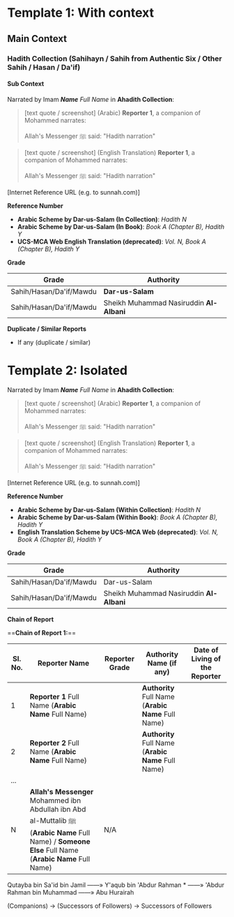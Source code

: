 # Template 1: With context

## Main Context

### Hadith Collection (Sahihayn / Sahih from Authentic Six / Other Sahih / Hasan / Da'if)

#### Sub Context

Narrated by Imam ***Name** Full Name* in **Ahadith Collection**:

> [text quote / screenshot] (Arabic)
> **Reporter 1**, a companion of Mohammed narrates:
> 
> Allah's Messenger ﷺ said: "Hadith narration" 

> [text quote / screenshot] (English Translation)
> **Reporter 1**, a companion of Mohammed narrates:
> 
> Allah's Messenger ﷺ said: "Hadith narration" 

[Internet Reference URL (e.g. to sunnah.com)]
 
**Reference Number**
 
- **Arabic Scheme by Dar-us-Salam (In Collection)**: *Hadith N*
- **Arabic Scheme by Dar-us-Salam (In Book)**: *Book A (Chapter B), Hadith Y*
- **UCS-MCA Web English Translation (deprecated)**: *Vol. N, Book A (Chapter B), Hadith Y*

**Grade**

| Grade                   | Authority                                |
| ----------------------- | ---------------------------------------- |
| Sahih/Hasan/Da'if/Mawdu | **Dar-us-Salam**                         |
| Sahih/Hasan/Da'if/Mawdu | Sheikh Muhammad Nasiruddin **Al-Albani** |

**Duplicate / Similar Reports**

- If any (duplicate / similar)

# Template 2: Isolated

Narrated by Imam ***Name** Full Name* in **Ahadith Collection**:

> [text quote / screenshot] (Arabic)
> **Reporter 1**, a companion of Mohammed narrates:
> 
> Allah's Messenger ﷺ said: "Hadith narration" 

> [text quote / screenshot] (English Translation)
> **Reporter 1**, a companion of Mohammed narrates:
> 
> Allah's Messenger ﷺ said: "Hadith narration"

[Internet Reference URL (e.g. to sunnah.com)]

**Reference Number**
 
- **Arabic Scheme by Dar-us-Salam (Within Collection)**: *Hadith N*
- **Arabic Scheme by Dar-us-Salam (Within Book)**: *Book A (Chapter B), Hadith Y*
- **English Translation Scheme by UCS-MCA Web (deprecated)**: *Vol. N, Book A (Chapter B), Hadith Y*

**Grade**

| Grade                   | Authority                                |
| ----------------------- | ---------------------------------------- |
| Sahih/Hasan/Da'if/Mawdu | Dar-us-Salam                             |
| Sahih/Hasan/Da'if/Mawdu | Sheikh Muhammad Nasiruddin **Al-Albani** |

**Chain of Report**

==**Chain of Report 1:**==

| Sl. No. | Reporter Name                                                                                                                                          | Reporter Grade | Authority Name (if any)                             | Date of Living of the Reporter |
| ------- | ------------------------------------------------------------------------------------------------------------------------------------------------------ | -------------- | --------------------------------------------------- | ------------------------------ |
| 1       | **Reporter 1** Full Name (**Arabic Name** Full Name)                                                                                                   |                | **Authority** Full Name (**Arabic Name** Full Name) |                                |
| 2       | **Reporter 2** Full Name (**Arabic Name** Full Name)                                                                                                   |                | **Authority** Full Name (**Arabic Name** Full Name) |                                |
| ...     |                                                                                                                                                        |                |                                                     |                                |
| N       | **Allah's Messenger** Mohammed ibn Abdullah ibn Abd al-Muttalib ﷺ (**Arabic Name** Full Name) / **Someone Else** Full Name (**Arabic Name** Full Name) | N/A            |                                                     |                                |

Qutayba bin Sa'id bin Jamil     ——»    Y'aqub bin 'Abdur Rahman *     ——»    'Abdur Rahman bin Muhammad     ——»    Abu Hurairah

(Companions) -> (Successors of Followers) -> Successors of Followers